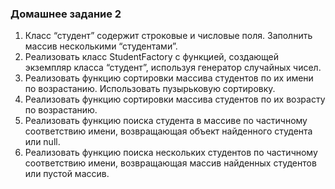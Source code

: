 ### Домашнее задание 2
1. Класс “студент” содержит строковые и числовые поля. Заполнить массив
несколькими “студентами”.
2. Реализовать класс StudentFactory с функцией, создающей экземпляр класса
“студент”, используя генератор случайных чисел.
3. Реализовать функцию сортировки массива студентов по их имени по возрастанию.
Использовать пузырьковую сортировку.
4. Реализовать функцию сортировки массива студентов по их возрасту по
возрастанию.
5. Реализовать функцию поиска студента в массиве по частичному соответствию
имени, возвращающая объект найденного студента или null.
6. Реализовать функцию поиска нескольких студентов по частичному соответствию
имени, возвращающая массив найденных студентов или пустой массив.